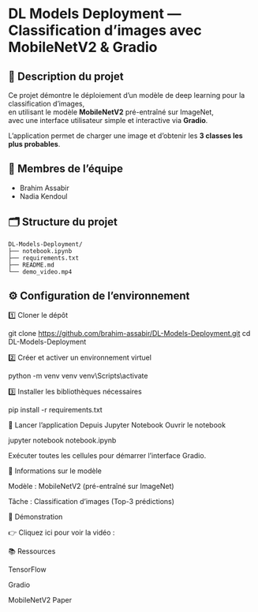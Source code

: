 # DL Models Deployment — Classification d’images avec MobileNetV2 & Gradio

## 📌 Description du projet

Ce projet démontre le déploiement d’un modèle de deep learning pour la classification d’images,  
en utilisant le modèle **MobileNetV2** pré-entraîné sur ImageNet,  
avec une interface utilisateur simple et interactive via **Gradio**.

L’application permet de charger une image et d’obtenir les **3 classes les plus probables**.

## 👥 Membres de l’équipe

- Brahim Assabir
- Nadia Kendoul
  
## 🗂️ Structure du projet
```text
DL-Models-Deployment/
├── notebook.ipynb
├── requirements.txt
├── README.md
└── demo_video.mp4
```
## ⚙️ Configuration de l’environnement

1️⃣ Cloner le dépôt

git clone https://github.com/brahim-assabir/DL-Models-Deployment.git
cd DL-Models-Deployment

2️⃣ Créer et activer un environnement virtuel

python -m venv venv
venv\Scripts\activate

3️⃣ Installer les bibliothèques nécessaires

pip install -r requirements.txt

🚀 Lancer l’application
Depuis Jupyter Notebook
Ouvrir le notebook

jupyter notebook notebook.ipynb

Exécuter toutes les cellules pour démarrer l’interface Gradio.

🧠 Informations sur le modèle

Modèle : MobileNetV2 (pré-entraîné sur ImageNet)

Tâche : Classification d’images (Top-3 prédictions)

🎥 Démonstration

👉 Cliquez ici pour voir la vidéo : 

📚 Ressources

TensorFlow

Gradio

MobileNetV2 Paper
